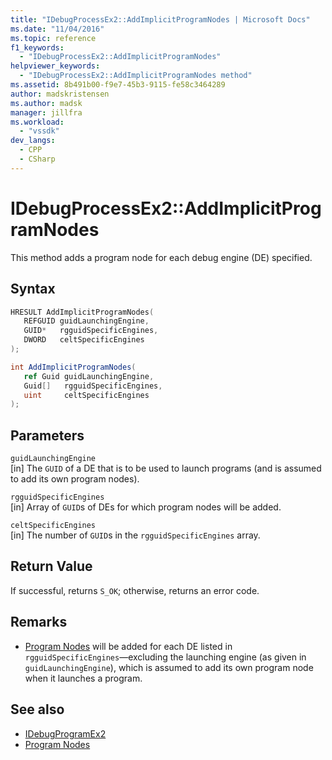 ```yaml
---
title: "IDebugProcessEx2::AddImplicitProgramNodes | Microsoft Docs"
ms.date: "11/04/2016"
ms.topic: reference
f1_keywords:
  - "IDebugProcessEx2::AddImplicitProgramNodes"
helpviewer_keywords:
  - "IDebugProcessEx2::AddImplicitProgramNodes method"
ms.assetid: 8b491b00-f9e7-45b3-9115-fe58c3464289
author: madskristensen
ms.author: madsk
manager: jillfra
ms.workload:
  - "vssdk"
dev_langs:
  - CPP
  - CSharp
---
```

# IDebugProcessEx2::AddImplicitProgramNodes
This method adds a program node for each debug engine (DE) specified.

## Syntax

```cpp
HRESULT AddImplicitProgramNodes(
   REFGUID guidLaunchingEngine,
   GUID*   rgguidSpecificEngines,
   DWORD   celtSpecificEngines
);
```

```csharp
int AddImplicitProgramNodes(
   ref Guid guidLaunchingEngine,
   Guid[]   rgguidSpecificEngines,
   uint     celtSpecificEngines
);
```

## Parameters
`guidLaunchingEngine`\
[in] The `GUID` of a DE that is to be used to launch programs (and is assumed to add its own program nodes).

`rgguidSpecificEngines`\
[in] Array of `GUID`s of DEs for which program nodes will be added.

`celtSpecificEngines`\
[in] The number of `GUID`s in the `rgguidSpecificEngines` array.

## Return Value
 If successful, returns `S_OK`; otherwise, returns an error code.

## Remarks
- [Program Nodes](../../../extensibility/debugger/program-nodes.md) will be added for each DE listed in `rgguidSpecificEngines`—excluding the launching engine (as given in `guidLaunchingEngine`), which is assumed to add its own program node when it launches a program.

## See also
- [IDebugProgramEx2](../../../extensibility/debugger/reference/idebugprogramex2.md)
- [Program Nodes](../../../extensibility/debugger/program-nodes.md)